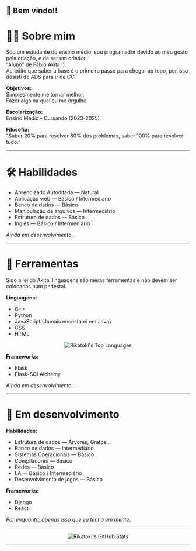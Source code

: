 ## 👋 Bem vindo!!
# 🧑‍💻 Sobre mim
Sou um estudante do ensino médio, sou programador devido ao meu gosto pela criação, e de ser um criador.    
"Aluno" de Fábio Akita :).    
Acredito que saber a base é o primeiro passo para chegar ao topo, por isso desisti de ADS para ir de CC.

**Objetivos:**  
Simplesmente me tornar melhor.  
Fazer algo na qual eu me orgulhe.

**Escolarização:**  
Ensino Médio - Cursando (2023-2025)

**Filosofia:**  
"Saber 20% para resolver 80% dos problemas, saber 100% para resolver tudo."

---

# 🛠️ Habilidades
- Aprendizado Autoditada — Natural
- Aplicação web — Básico / Intermediário
- Banco de dados — Básico
- Manipulação de arquivos — Intermediário
- Estrutura de dados — Básico
- Inglês — Básico / Intermediário

*Ainda em desenvolvimento...*

---

# 🧰 Ferramentas

Sigo a lei do Akita: linguagens são meras ferramentas e não devem ser colocadas num pedestal.

**Linguagens:**
- C++
- Python
- JavaScript (Jamais encostarei em Java)
- CSS
- HTML

<p align="center">
  <img src="https://github-readme-stats.vercel.app/api/top-langs/?username=Rikatoki&layout=compact&theme=radical" alt="Rikatoki's Top Languages"/>
</p>

**Frameworks:**
- Flask
- Flask-SQLAlchemy

*Ainda em desenvolvimento...*

---

# 🚀 Em desenvolvimento

**Habilidades:**
- Estrutura de dados — Árvores, Grafos...
- Banco de dados — Intermediário
- Sistemas Operacionais — Básico
- Compiladores — Básico
- Redes — Básico
- I.A — Básico / Intermediário
- Desenvolvimento de jogos — Básico

**Frameworks:**
- Django
- React

*Por enquanto, apenas isso que eu tenho em mente.*

---
<!-- GitHub Profile Status Panel -->
<p align="center">
  <img src="https://github-readme-stats.vercel.app/api?username=Rikatoki&show_icons=true&theme=radical" alt="Rikatoki's GitHub Stats"/>
</p>

---
